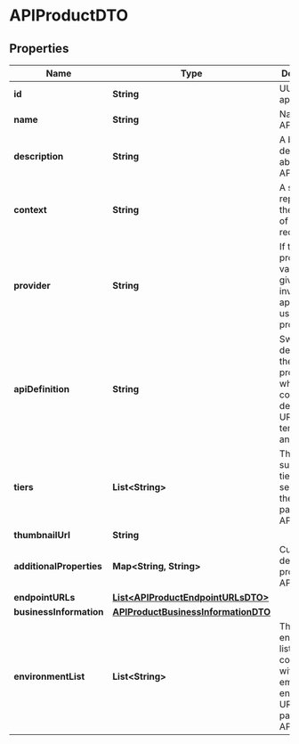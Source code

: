 
# APIProductDTO

## Properties
Name | Type | Description | Notes
------------ | ------------- | ------------- | -------------
**id** | **String** | UUID of the api product  |  [optional]
**name** | **String** | Name of the API product | 
**description** | **String** | A brief description about the API product |  [optional]
**context** | **String** | A string that represents thecontext of the user&#39;s request |  [optional]
**provider** | **String** | If the provider value is not given user invoking the api will be used as the provider.  | 
**apiDefinition** | **String** | Swagger definition of the API product which contains details about URI templates and scopes  | 
**tiers** | **List&lt;String&gt;** | The subscription tiers selected for the particular API product |  [optional]
**thumbnailUrl** | **String** |  |  [optional]
**additionalProperties** | **Map&lt;String, String&gt;** | Custom(user defined) properties of API product  |  [optional]
**endpointURLs** | [**List&lt;APIProductEndpointURLsDTO&gt;**](APIProductEndpointURLsDTO.md) |  |  [optional]
**businessInformation** | [**APIProductBusinessInformationDTO**](APIProductBusinessInformationDTO.md) |  |  [optional]
**environmentList** | **List&lt;String&gt;** | The environment list configured with non empty endpoint URLs for the particular API. |  [optional]



